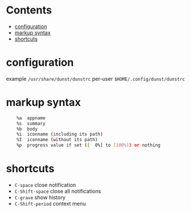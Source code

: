 # Contents

- [configuration](#configuration)
- [markup syntax](#markup-syntax)
- [shortcuts](#shortcuts)

# configuration
example `/usr/share/dunst/dunstrc`
per-user `$HOME/.config/dunst/dunstrc`

# markup syntax
```bash
    %a  appname
    %s  summary
    %b  body
    %i  iconname (including its path)
    %I  iconname (without its path)
    %p  progress value if set ([  0%] to [100%]) or nothing
```

# shortcuts
* `C-space` close notification
* `C-Shift-space` close all notifications
* `C-grave` show history
* `C-Shift-period` context menu
